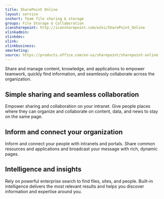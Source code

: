 ```yaml
---
title: SharePoint Online
layout: service
inshort: Team file sharing & storage
groups: File Storage & Collaboration
icansharepoint: http://icansharepoint.com/wiki/SharePoint_Online
xlinkadmin: 
xlinkdev: 
xlink: 
xlinkbusiness: 
xmarketing: 
source: https://products.office.com/en-us/sharepoint/sharepoint-online-collaboration-software
---
```


Share and manage content, knowledge, and applications to empower teamwork, quickly find information, and seamlessly collaborate across the organization. 


## Simple sharing and seamless collaboration
Empower sharing and collaboration on your intranet. Give people places where they can organize and collaborate on content, data, and news to stay on the same page.

## Inform and connect your organization
Inform and connect your people with intranets and portals. Share common resources and applications and broadcast your message with rich, dynamic pages.

## Intelligence and insights
Rely on powerful enterprise search to find files, sites, and people. Built-in intelligence delivers the most relevant results and helps you discover information and expertise around you.